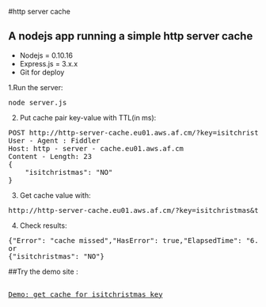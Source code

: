 #http server cache

## A nodejs app running a simple http server cache

* Nodejs = 0.10.16 
* Express.js = 3.x.x 
* Git for deploy

1.Run the server:
<pre>
node server.js 
</pre>

2. Put cache pair key-value with TTL(in ms):
<pre>
POST http://http-server-cache.eu01.aws.af.cm/?key=isitchristmas&ttl=86400000 HTTP / 1.1
User - Agent : Fiddler
Host: http - server - cache.eu01.aws.af.cm
Content - Length: 23
{
    "isitchristmas": "NO"
} 
</pre>

3. Get cache value with:
<pre>
http://http-server-cache.eu01.aws.af.cm/?key=isitchristmas&ttl=86400000 HTTP / 1.1 
</pre>

4. Check results:
<pre>
{"Error": "cache missed","HasError": true,"ElapsedTime": "6.4 ms"}
or
{"isitchristmas": "NO"}
</pre >

##Try the demo site : 
<pre> 
<a href="http://http-server-cache.eu01.aws.af.cm/cache?key=isitchristmas" title="is it christmas">Demo: get cache for isitchristmas key</a>
</pre>